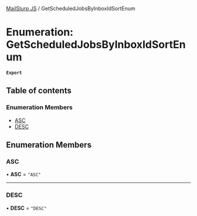 [MailSlurp JS](../README.md) / GetScheduledJobsByInboxIdSortEnum

# Enumeration: GetScheduledJobsByInboxIdSortEnum

**`Export`**

## Table of contents

### Enumeration Members

- [ASC](GetScheduledJobsByInboxIdSortEnum.md#asc)
- [DESC](GetScheduledJobsByInboxIdSortEnum.md#desc)

## Enumeration Members

### ASC

• **ASC** = ``"ASC"``

___

### DESC

• **DESC** = ``"DESC"``
